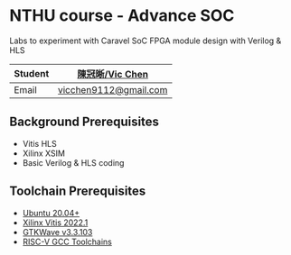 # NTHU course - Advance SOC

Labs to experiment with Caravel SoC FPGA module design with Verilog & HLS

| Student | [陳冠晰/Vic Chen](https://github.com/vic9112) |
| ------- | -------------------------------------------- |
| Email   | vicchen9112@gmail.com |

## Background Prerequisites
- Vitis HLS
- Xilinx XSIM
- Basic Verilog & HLS coding

## Toolchain Prerequisites
- [Ubuntu 20.04+](https://releases.ubuntu.com/focal/)
- [Xilinx Vitis 2022.1](https://www.xilinx.com/support/download/index.html/content/xilinx/en/downloadNav/vivado-design-tools/2022-1.html)
- [GTKWave v3.3.103](https://gtkwave.sourceforge.net/)
- [RISC-V GCC Toolchains](https://github.com/stnolting/riscv-gcc-prebuilt)
